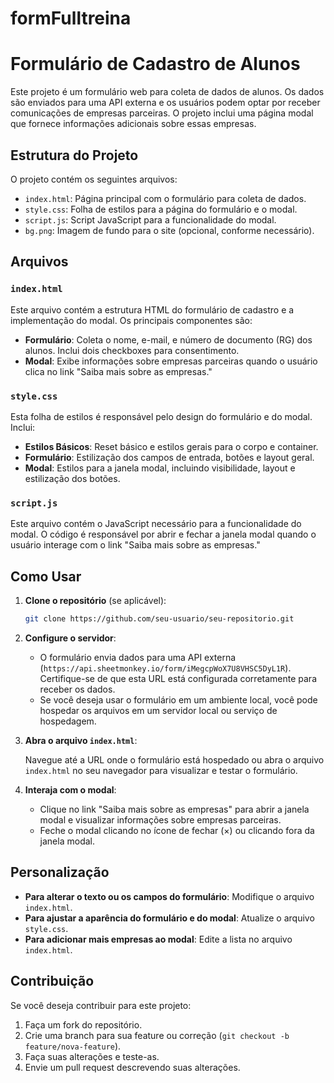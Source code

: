 # formFulltreina

# Formulário de Cadastro de Alunos

Este projeto é um formulário web para coleta de dados de alunos. Os dados são enviados para uma API externa e os usuários podem optar por receber comunicações de empresas parceiras. O projeto inclui uma página modal que fornece informações adicionais sobre essas empresas.

## Estrutura do Projeto

O projeto contém os seguintes arquivos:

- `index.html`: Página principal com o formulário para coleta de dados.
- `style.css`: Folha de estilos para a página do formulário e o modal.
- `script.js`: Script JavaScript para a funcionalidade do modal.
- `bg.png`: Imagem de fundo para o site (opcional, conforme necessário).

## Arquivos

### `index.html`

Este arquivo contém a estrutura HTML do formulário de cadastro e a implementação do modal. Os principais componentes são:

- **Formulário**: Coleta o nome, e-mail, e número de documento (RG) dos alunos. Inclui dois checkboxes para consentimento.
- **Modal**: Exibe informações sobre empresas parceiras quando o usuário clica no link "Saiba mais sobre as empresas."

### `style.css`

Esta folha de estilos é responsável pelo design do formulário e do modal. Inclui:

- **Estilos Básicos**: Reset básico e estilos gerais para o corpo e container.
- **Formulário**: Estilização dos campos de entrada, botões e layout geral.
- **Modal**: Estilos para a janela modal, incluindo visibilidade, layout e estilização dos botões.

### `script.js`

Este arquivo contém o JavaScript necessário para a funcionalidade do modal. O código é responsável por abrir e fechar a janela modal quando o usuário interage com o link "Saiba mais sobre as empresas."

## Como Usar

1. **Clone o repositório** (se aplicável):

   ```bash
   git clone https://github.com/seu-usuario/seu-repositorio.git
   ```

2. **Configure o servidor**:

   - O formulário envia dados para uma API externa (`https://api.sheetmonkey.io/form/iMegcpWoX7U8VHSC5DyL1R`). Certifique-se de que esta URL está configurada corretamente para receber os dados.
   - Se você deseja usar o formulário em um ambiente local, você pode hospedar os arquivos em um servidor local ou serviço de hospedagem.

3. **Abra o arquivo `index.html`**:

   Navegue até a URL onde o formulário está hospedado ou abra o arquivo `index.html` no seu navegador para visualizar e testar o formulário.

4. **Interaja com o modal**:

   - Clique no link "Saiba mais sobre as empresas" para abrir a janela modal e visualizar informações sobre empresas parceiras.
   - Feche o modal clicando no ícone de fechar (×) ou clicando fora da janela modal.

## Personalização

- **Para alterar o texto ou os campos do formulário**: Modifique o arquivo `index.html`.
- **Para ajustar a aparência do formulário e do modal**: Atualize o arquivo `style.css`.
- **Para adicionar mais empresas ao modal**: Edite a lista no arquivo `index.html`.

## Contribuição

Se você deseja contribuir para este projeto:

1. Faça um fork do repositório.
2. Crie uma branch para sua feature ou correção (`git checkout -b feature/nova-feature`).
3. Faça suas alterações e teste-as.
4. Envie um pull request descrevendo suas alterações.
